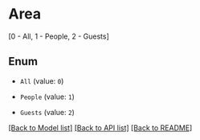# Area

[0 - All, 1 - People, 2 - Guests]

## Enum

* `All` (value: `0`)

* `People` (value: `1`)

* `Guests` (value: `2`)

[[Back to Model list]](../README.md#documentation-for-models) [[Back to API list]](../README.md#documentation-for-api-endpoints) [[Back to README]](../README.md)
